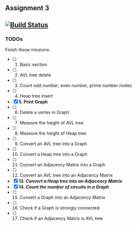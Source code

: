 ## Assignment 3
[![Build Status](https://travis-ci.org/Khang-NT/assignment3-ctdl-2016-1.svg?branch=ass3_implement)](https://travis-ci.org/Khang-NT/assignment3-ctdl-2016-1)
----------------
### TODOs
Finish these missions:  

* [ ] 1. Basic section  
* [ ] 2. AVL tree delete  
* [ ] 3. Count odd number, even number, prime number nodes  
* [ ] 4. Heap tree insert  
* [x] **5. Print Graph**  
* [ ] 6. Delete a vertex in Graph  
* [ ] 7. Measure the height of AVL tree  
* [ ] 8. Measure the height of Heap tree  
* [ ] 9. Convert an AVL tree into a Graph  
* [ ] 10. Convert a Heap tree into a Graph  
* [ ] 11. Convert an Adjacency Matrix into a Graph  
* [ ] 12. Convert an AVL tree into an Adjacency Matrix  
* [x] **13. _Convert a Heap tree into an Adjacency Matrix_**  
* [x] **14. _Count the number of circuits in a Graph_**  
* [ ] 15. Convert a Graph into an Adjacency Matrix  
* [ ] 16. Check if a Graph is strongly connected  
* [ ] 17. Check if an Adjacency Matrix is AVL tree  
